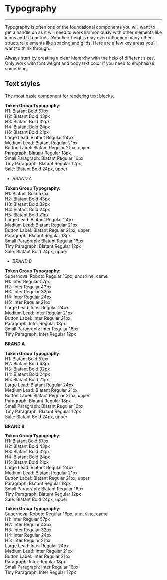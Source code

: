 
# Typography

---

Typography is often one of the foundational components you will want to get a handle on as it will need to work harmoniously with other elements like icons and UI controls. Your line-heights may even influence many other structural elements like spacing and grids. Here are a few key areas you'll want to think through.

Always start by creating a clear hierarchy with the help of different sizes. Only work with font weight and body text color if you need to emphasize something.

## Text styles

The most basic component for rendering text blocks.

  
**Token Group Typography**:    
H1: Blatant Bold 57px  
H2: Blatant Bold 43px  
H3: Blatant Bold 32px  
H4: Blatant Bold 24px  
H5: Blatant Bold 21px  
Large Lead: Blatant Regular 24px  
Medium Lead: Blatant Regular 21px  
Button Label: Blatant Regular 21px, upper  
Paragraph: Blatant Regular 18px  
Small Paragraph: Blatant Regular 16px  
Tiny Paragraph: Blatant Regular 12px  
Sale: Blatant Bold 24px, upper  


- *BRAND A*

  
**Token Group Typography**:    
H1: Blatant Bold 57px  
H2: Blatant Bold 43px  
H3: Blatant Bold 32px  
H4: Blatant Bold 24px  
H5: Blatant Bold 21px  
Large Lead: Blatant Regular 24px  
Medium Lead: Blatant Regular 21px  
Button Label: Blatant Regular 21px, upper  
Paragraph: Blatant Regular 18px  
Small Paragraph: Blatant Regular 16px  
Tiny Paragraph: Blatant Regular 12px  
Sale: Blatant Bold 24px, upper  


- *BRAND B*

  
**Token Group Typography**:    
Supernova: Roboto Regular 16px, underline, camel  
H1: Inter Regular 57px  
H2: Inter Regular 43px  
H3: Inter Regular 32px  
H4: Inter Regular 24px  
H5: Inter Regular 21px  
Large Lead: Inter Regular 24px  
Medium Lead: Inter Regular 21px  
Button Label: Inter Regular 21px  
Paragraph: Inter Regular 18px  
Small Paragraph: Inter Regular 16px  
Tiny Paragraph: Inter Regular 12px  


  
**BRAND A**  
  
**Token Group Typography**:    
H1: Blatant Bold 57px  
H2: Blatant Bold 43px  
H3: Blatant Bold 32px  
H4: Blatant Bold 24px  
H5: Blatant Bold 21px  
Large Lead: Blatant Regular 24px  
Medium Lead: Blatant Regular 21px  
Button Label: Blatant Regular 21px, upper  
Paragraph: Blatant Regular 18px  
Small Paragraph: Blatant Regular 16px  
Tiny Paragraph: Blatant Regular 12px  
Sale: Blatant Bold 24px, upper  
  
  
**BRAND B**  
  
**Token Group Typography**:    
H1: Blatant Bold 57px  
H2: Blatant Bold 43px  
H3: Blatant Bold 32px  
H4: Blatant Bold 24px  
H5: Blatant Bold 21px  
Large Lead: Blatant Regular 24px  
Medium Lead: Blatant Regular 21px  
Button Label: Blatant Regular 21px, upper  
Paragraph: Blatant Regular 18px  
Small Paragraph: Blatant Regular 16px  
Tiny Paragraph: Blatant Regular 12px  
Sale: Blatant Bold 24px, upper  
  


  
**Token Group Typography**:    
Supernova: Roboto Regular 16px, underline, camel  
H1: Inter Regular 57px  
H2: Inter Regular 43px  
H3: Inter Regular 32px  
H4: Inter Regular 24px  
H5: Inter Regular 21px  
Large Lead: Inter Regular 24px  
Medium Lead: Inter Regular 21px  
Button Label: Inter Regular 21px  
Paragraph: Inter Regular 18px  
Small Paragraph: Inter Regular 16px  
Tiny Paragraph: Inter Regular 12px  
